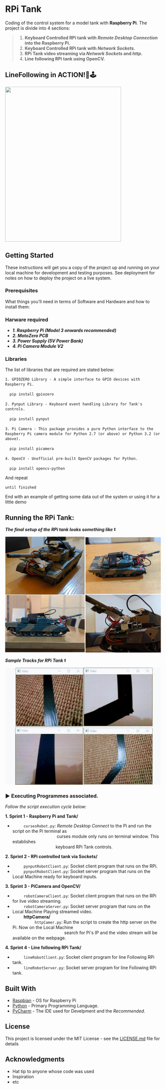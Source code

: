 # RPi Tank

Coding of the control system for a model tank with **Raspberry Pi**. 
The project is divide into 4 sections:

> 1. __Keyboard Controlled RPi tank with _Remote Desktop Connection_ into the Raspberry Pi.__
> 2. __Keyboard Controlled RPi tank with _Network Sockets_.__
> 3. __RPi Tank video streaming via _Network Sockets_ and _http_.__
> 4. __Line following RPi tank using **OpenCV**.__

## LineFollowing in ACTION!🤖:joystick:

<img src="readmeImages/tank.gif" height="500" width="375">

## Getting Started

These instructions will get you a copy of the project up and running on your local machine for development and testing purposes. See deployment for notes on how to deploy the project on a live system.

### Prerequisites

What things you'll need in terms of Software and Hardware and how to install them:

### Harware required

- ***1. Raspberry Pi (Model 3 onwards recommended)***	
- ***2. MotoZero PCB***
- ***3. Power Supply (5V Power Bank)***
- ***4. Pi Camera Module V2***

### Libraries

The list of libraries that are required are stated below:

```
1. GPIOZERO Library - A simple interface to GPIO devices with Raspberry Pi.

  pip install gpiozero
  
2. Pynput Library - Keyboard event handling Library for Tank's controls.
  
  pip install pynput
  
3. Pi Camera - This package provides a pure Python interface to the Raspberry Pi camera module for Python 2.7 (or above) or Python 3.2 (or above).  

  pip install picamera
  
4. OpenCV - Unofficial pre-built OpenCV packages for Python.

  pip install opencv-python
```

And repeat

```
until finished
```

End with an example of getting some data out of the system or using it for a little demo

## Running the RPi Tank:

***The final setup of the RPi tank looks something like*** :arrow_double_down:

![](readmeImages/finalTank.jpg)

***Sample Tracks for RPi Tank*** :arrow_double_down:

<img src="readmeImages/Track.jpg" width="650">

### :arrow_forward: Executing Programmes associated.

_Follow the script execution cycle below:_

**1. Sprint 1 - Raspberry Pi and Tank/**  
  - &emsp; &emsp; `cursesRobot.py`: _Remote Desktop Connect_ to the Pi and run the script on the Pi terminal as<br /> 
   &emsp; &emsp; &emsp; &emsp; &emsp; &emsp;  &emsp; &emsp;  curses module only runs on terminal window. This establishes <br /> 
   &emsp; &emsp; &emsp; &emsp; &emsp; &emsp;  &emsp; &emsp;keyboard RPi Tank controls.
  
**2. Sprint 2 - RPi controlled tank via Sockets/**    
  - &emsp; &emsp; `pynputRobotClient.py`: Socket client program that runs on the RPi.<br /> 
  - &emsp; &emsp; `pynputRobotClient.py`: Socket server program that runs on the Local Machine ready for keyboard inputs.<br /> 
     
**3. Sprint 3 - PiCamera and OpenCV/**  
  - &emsp; &emsp;  `robotCameraClient.py`: Socket client program that runs on the RPi for live video streaming.<br /> 
  - &emsp; &emsp; `robotCameraServer.py`: Socket server program that runs on the Local Machine Playing streamed video.<br /> 
  - &emsp; &emsp;  **httpCamera/**  
      &emsp; &emsp;  &emsp; &emsp; `httpCamer.py`: Run the script to create the http server on the Pi. Now on the Local Machine<br /> 
      &emsp;&emsp; &emsp;&emsp; &emsp; &emsp; &emsp; &emsp;  &emsp; &emsp;search for Pi's IP and the video stream will be available on the webpage. <br /> 
  
**4. Sprint 4 - Line following RPi Tank/**   
  - &emsp; &emsp; `lineRobotClient.py`: Socket client program for line Following RPi tank.<br /> 
  - &emsp; &emsp; `lineRobotServer.py`: Socket server program for line Following RPi tank.<br /> 
      
## Built With

* [Raspbian](https://www.raspberrypi.org/downloads/raspbian/) - OS for Raspberry Pi
* [Python](https://www.python.org/) - Primary Programming Language.
* [PyCharm](https://www.jetbrains.com/pycharm/) - The IDE used for Develpment and the _Recommended._

## License

This project is licensed under the MIT License - see the [LICENSE.md](LICENSE.md) file for details

## Acknowledgments

* Hat tip to anyone whose code was used
* Inspiration
* etc
